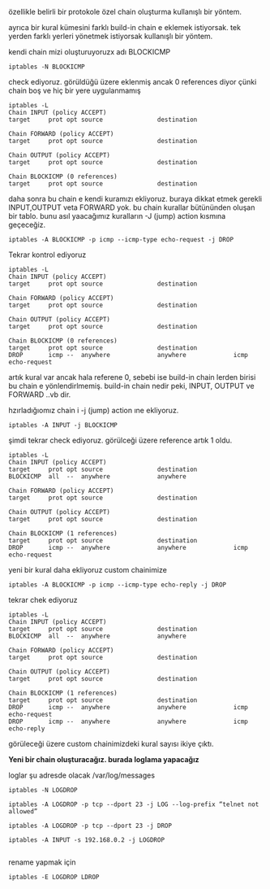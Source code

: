 özellikle belirli bir protokole özel chain oluşturma kullanışlı bir yöntem. 

ayrıca bir kural kümesini farklı build-in chain e eklemek istiyorsak. tek yerden farklı yerleri yönetmek istiyorsak kullanışlı bir yöntem.

kendi chain mizi oluşturuyoruzx adı BLOCKICMP

```
iptables -N BLOCKICMP
```
check ediyoruz. görüldüğü üzere eklenmiş ancak 0 references diyor çünki chain boş ve hiç bir yere uygulanmamış
```
iptables -L
Chain INPUT (policy ACCEPT)
target     prot opt source               destination         

Chain FORWARD (policy ACCEPT)
target     prot opt source               destination         

Chain OUTPUT (policy ACCEPT)
target     prot opt source               destination         

Chain BLOCKICMP (0 references)
target     prot opt source               destination 
```



daha sonra bu chain e kendi kuramızı ekliyoruz. buraya dikkat etmek gerekli INPUT,OUTPUT veta FORWARD yok. bu chain kurallar bütününden oluşan bir tablo. bunu asıl yaacağımız kuralların -J (jump) action kısmına geçeceğiz.
```
iptables -A BLOCKICMP -p icmp --icmp-type echo-request -j DROP
```
Tekrar kontrol ediyoruz

```
iptables -L
Chain INPUT (policy ACCEPT)
target     prot opt source               destination         

Chain FORWARD (policy ACCEPT)
target     prot opt source               destination         

Chain OUTPUT (policy ACCEPT)
target     prot opt source               destination         

Chain BLOCKICMP (0 references)
target     prot opt source               destination         
DROP       icmp --  anywhere             anywhere             icmp echo-request

```
artık kural var ancak hala referene 0, sebebi ise build-in chain lerden birisi bu chain e yönlendirlmemiş. build-in chain nedir peki, INPUT, OUTPUT ve FORWARD ..vb dir.




hzırladığıomız chain i -j (jump) action ıne ekliyoruz.

```
iptables -A INPUT -j BLOCKICMP

```
şimdi tekrar check ediyoruz. görülceği üzere reference artık 1 oldu.
```
iptables -L
Chain INPUT (policy ACCEPT)
target     prot opt source               destination         
BLOCKICMP  all  --  anywhere             anywhere            

Chain FORWARD (policy ACCEPT)
target     prot opt source               destination         

Chain OUTPUT (policy ACCEPT)
target     prot opt source               destination         

Chain BLOCKICMP (1 references)
target     prot opt source               destination         
DROP       icmp --  anywhere             anywhere             icmp echo-request
```

yeni bir kural daha ekliyoruz custom chainimize

```
iptables -A BLOCKICMP -p icmp --icmp-type echo-reply -j DROP
```

tekrar chek ediyoruz

```
iptables -L
Chain INPUT (policy ACCEPT)
target     prot opt source               destination         
BLOCKICMP  all  --  anywhere             anywhere            

Chain FORWARD (policy ACCEPT)
target     prot opt source               destination         

Chain OUTPUT (policy ACCEPT)
target     prot opt source               destination         

Chain BLOCKICMP (1 references)
target     prot opt source               destination         
DROP       icmp --  anywhere             anywhere             icmp echo-request
DROP       icmp --  anywhere             anywhere             icmp echo-reply
```

görüleceği üzere custom chainimizdeki kural sayısı ikiye çıktı.



**Yeni bir chain oluşturacağız. burada loglama yapacağız**

loglar şu adresde olacak /var/log/messages

```
iptables -N LOGDROP

iptables -A LOGDROP -p tcp --dport 23 -j LOG --log-prefix “telnet not allowed”

iptables -A LOGDROP -p tcp --dport 23 -j DROP

iptables -A INPUT -s 192.168.0.2 -j LOGDROP


```


rename yapmak için 

```
iptables -E LOGDROP LDROP

```

